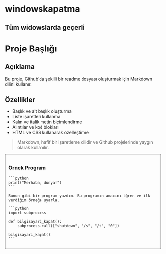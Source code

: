 # windowskapatma
## Tüm widowslarda geçerli
# Proje Başlığı

## Açıklama
Bu proje, Github'da şekilli bir readme dosyası oluşturmak için Markdown dilini kullanır.

## Özellikler
- Başlık ve alt başlık oluşturma
- Liste işaretleri kullanma
- Kalın ve italik metin biçimlendirme
- Alıntılar ve kod blokları
- HTML ve CSS kullanarak özelleştirme

> Markdown, hafif bir işaretleme dilidir ve Github projelerinde yaygın olarak kullanılır.

<div style="border: 1px solid black; padding: 10px;">
    <h3>Örnek Program</h3>
    
    ```python
    print("Merhaba, dünya!")
    ```
    
    Bunun gibi bir program yazdım. Bu programın amacını öğren ve ilk verdiğim örneğe uyarla.
    
    ```python
    import subprocess
    
    def bilgisayari_kapat():
        subprocess.call(["shutdown", "/s", "/t", "0"])
    
    bilgisayari_kapat()
    ```
</div>

